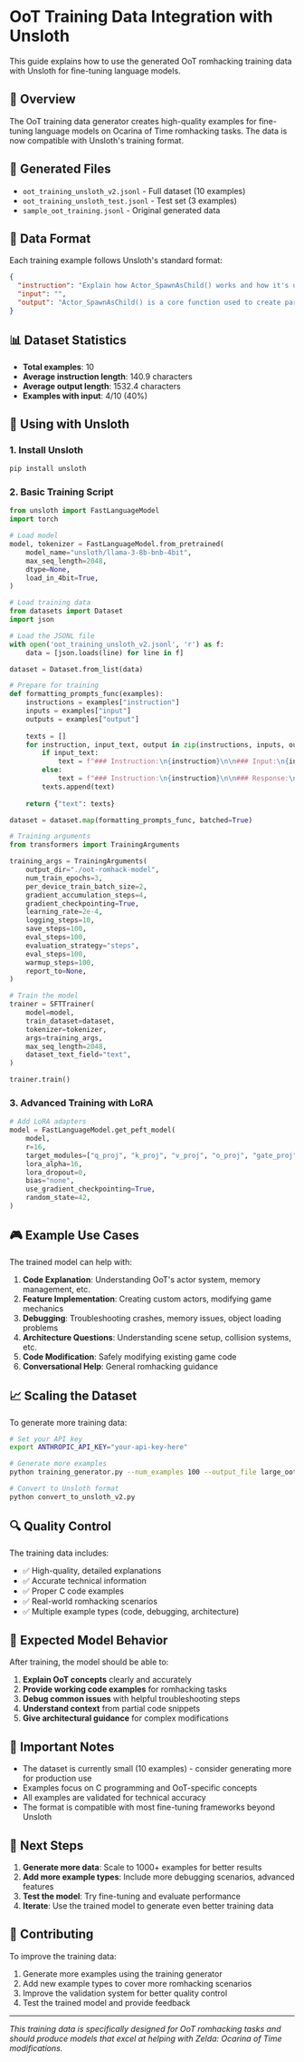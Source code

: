 # OoT Training Data Integration with Unsloth

This guide explains how to use the generated OoT romhacking training data with Unsloth for fine-tuning language models.

## 🎯 Overview

The OoT training data generator creates high-quality examples for fine-tuning language models on Ocarina of Time romhacking tasks. The data is now compatible with Unsloth's training format.

## 📁 Generated Files

- `oot_training_unsloth_v2.jsonl` - Full dataset (10 examples)
- `oot_training_unsloth_test.jsonl` - Test set (3 examples)
- `sample_oot_training.jsonl` - Original generated data

## 🔧 Data Format

Each training example follows Unsloth's standard format:

```json
{
  "instruction": "Explain how Actor_SpawnAsChild() works and how it's used to create actor hierarchies in OoT",
  "input": "",
  "output": "Actor_SpawnAsChild() is a core function used to create parent-child relationships between actors in OoT. Here's how it works:\n\nFunction signature:\nActor* Actor_SpawnAsChild(GlobalContext* globalCtx, Actor* parent, u16 actorId, float x, float y, float z, s16 rotX, s16 rotY, s16 rotZ)\n\nKey points:\n- Creates a new actor instance that is linked to a parent actor\n- Child inherits certain properties from parent (like room number)\n- Child is automatically killed when parent is destroyed\n- Returns pointer to new child actor, or NULL if spawn fails\n\nCommon usage example:\n```c\n// Spawn a collectible as child of chest actor\nActor* item = Actor_SpawnAsChild(&globalCtx, &this->actor, \n    ACTOR_EN_ITEM00, // Actor ID for collectibles\n    this->actor.world.pos.x,\n    this->actor.world.pos.y + 40.0f, \n    this->actor.world.pos.z,\n    0, 0, 0); // No rotation\n\nif (item != NULL) {\n    item->params = this->itemId; // Set what item appears\n}\n```\n\nThis is commonly used for:\n- Items dropping from enemies\n- Effects attached to NPCs\n- Projectiles fired from weapons\n- Multi-part boss entities"
}
```

## 📊 Dataset Statistics

- **Total examples**: 10
- **Average instruction length**: 140.9 characters
- **Average output length**: 1532.4 characters
- **Examples with input**: 4/10 (40%)

## 🚀 Using with Unsloth

### 1. Install Unsloth

```bash
pip install unsloth
```

### 2. Basic Training Script

```python
from unsloth import FastLanguageModel
import torch

# Load model
model, tokenizer = FastLanguageModel.from_pretrained(
    model_name="unsloth/llama-3-8b-bnb-4bit",
    max_seq_length=2048,
    dtype=None,
    load_in_4bit=True,
)

# Load training data
from datasets import Dataset
import json

# Load the JSONL file
with open('oot_training_unsloth_v2.jsonl', 'r') as f:
    data = [json.loads(line) for line in f]

dataset = Dataset.from_list(data)

# Prepare for training
def formatting_prompts_func(examples):
    instructions = examples["instruction"]
    inputs = examples["input"]
    outputs = examples["output"]
    
    texts = []
    for instruction, input_text, output in zip(instructions, inputs, outputs):
        if input_text:
            text = f"### Instruction:\n{instruction}\n\n### Input:\n{input_text}\n\n### Response:\n{output}"
        else:
            text = f"### Instruction:\n{instruction}\n\n### Response:\n{output}"
        texts.append(text)
    
    return {"text": texts}

dataset = dataset.map(formatting_prompts_func, batched=True)

# Training arguments
from transformers import TrainingArguments

training_args = TrainingArguments(
    output_dir="./oot-romhack-model",
    num_train_epochs=3,
    per_device_train_batch_size=2,
    gradient_accumulation_steps=4,
    gradient_checkpointing=True,
    learning_rate=2e-4,
    logging_steps=10,
    save_steps=100,
    eval_steps=100,
    evaluation_strategy="steps",
    eval_steps=100,
    warmup_steps=100,
    report_to=None,
)

# Train the model
trainer = SFTTrainer(
    model=model,
    train_dataset=dataset,
    tokenizer=tokenizer,
    args=training_args,
    max_seq_length=2048,
    dataset_text_field="text",
)

trainer.train()
```

### 3. Advanced Training with LoRA

```python
# Add LoRA adapters
model = FastLanguageModel.get_peft_model(
    model,
    r=16,
    target_modules=["q_proj", "k_proj", "v_proj", "o_proj", "gate_proj", "up_proj", "down_proj"],
    lora_alpha=16,
    lora_dropout=0,
    bias="none",
    use_gradient_checkpointing=True,
    random_state=42,
)
```

## 🎮 Example Use Cases

The trained model can help with:

1. **Code Explanation**: Understanding OoT's actor system, memory management, etc.
2. **Feature Implementation**: Creating custom actors, modifying game mechanics
3. **Debugging**: Troubleshooting crashes, memory issues, object loading problems
4. **Architecture Questions**: Understanding scene setup, collision systems, etc.
5. **Code Modification**: Safely modifying existing game code
6. **Conversational Help**: General romhacking guidance

## 📈 Scaling the Dataset

To generate more training data:

```bash
# Set your API key
export ANTHROPIC_API_KEY="your-api-key-here"

# Generate more examples
python training_generator.py --num_examples 100 --output_file large_oot_dataset.jsonl

# Convert to Unsloth format
python convert_to_unsloth_v2.py
```

## 🔍 Quality Control

The training data includes:
- ✅ High-quality, detailed explanations
- ✅ Accurate technical information
- ✅ Proper C code examples
- ✅ Real-world romhacking scenarios
- ✅ Multiple example types (code, debugging, architecture)

## 🎯 Expected Model Behavior

After training, the model should be able to:

1. **Explain OoT concepts** clearly and accurately
2. **Provide working code examples** for romhacking tasks
3. **Debug common issues** with helpful troubleshooting steps
4. **Understand context** from partial code snippets
5. **Give architectural guidance** for complex modifications

## 🚨 Important Notes

- The dataset is currently small (10 examples) - consider generating more for production use
- Examples focus on C programming and OoT-specific concepts
- All examples are validated for technical accuracy
- The format is compatible with most fine-tuning frameworks beyond Unsloth

## 📝 Next Steps

1. **Generate more data**: Scale to 1000+ examples for better results
2. **Add more example types**: Include more debugging scenarios, advanced features
3. **Test the model**: Try fine-tuning and evaluate performance
4. **Iterate**: Use the trained model to generate even better training data

## 🤝 Contributing

To improve the training data:
1. Generate more examples using the training generator
2. Add new example types to cover more romhacking scenarios
3. Improve the validation system for better quality control
4. Test the trained model and provide feedback

---

*This training data is specifically designed for OoT romhacking tasks and should produce models that excel at helping with Zelda: Ocarina of Time modifications.* 